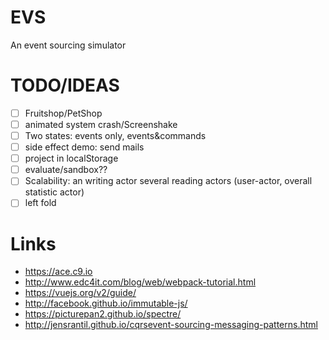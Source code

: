 # EVS
An event sourcing simulator
# TODO/IDEAS
 - [ ] Fruitshop/PetShop
 - [ ] animated system crash/Screenshake
 - [ ] Two states: events only, events&commands
 - [ ] side effect demo: send mails
 - [ ] project in localStorage
 - [ ] evaluate/sandbox??
 - [ ] Scalability: an writing actor several reading actors
        (user-actor, overall statistic actor)
 - [ ] left fold
 
# Links
 * https://ace.c9.io
 * http://www.edc4it.com/blog/web/webpack-tutorial.html
 * https://vuejs.org/v2/guide/
 * http://facebook.github.io/immutable-js/
 * https://picturepan2.github.io/spectre/
 * http://jensrantil.github.io/cqrsevent-sourcing-messaging-patterns.html
 